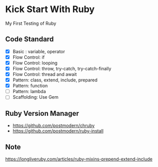 # Kick Start With Ruby

My First Testing of Ruby

## Code Standard

- [x] Basic : variable, operator
- [x] Flow Control: if
- [x] Flow Control: looping
- [x] Flow Control: throw, try-catch, try-catch-finally
- [x] Flow Control: thread and await
- [x] Pattern: class, extend, include, prepared
- [x] Pattern: function
- [ ] Pattern: lambda
- [ ] Scaffolding: Use Gem

## Ruby Version Manager

- https://github.com/postmodern/chruby
- https://github.com/postmodern/ruby-install

## Note
https://longliveruby.com/articles/ruby-mixins-prepend-extend-include
